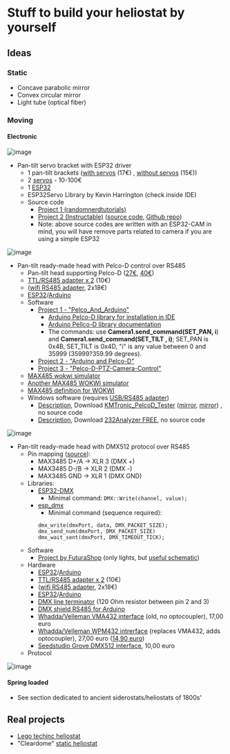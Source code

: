 # Stuff to build your heliostat by yourself

## Ideas

### Static
- Concave parabolic mirror
- Convex circular mirror
- Light tube (optical fiber)

### Moving

#### Electronic

![image](https://github.com/user-attachments/assets/22fdba81-07a7-4938-a70a-186c4d14c76e)

- Pan-tilt servo bracket with ESP32 driver
    - 1 pan-tilt brackets ([with servos](https://www.amazon.it/SDENSHI-Pan-Tilt-Plastica-Assemblato-Servo/dp/B08CHJQVZB) (17€) , [without servos](https://www.amazon.it/elechawk-Staffa-Montaggio-Inclinazione-panoramica/dp/B07PQ12TXS) (15€))
    - 2 [servos](https://www.amazon.it/s?k=servo&__mk_it_IT=%C3%85M%C3%85%C5%BD%C3%95%C3%91&crid=FXL0JD3NAMXC&sprefix=servo%2Caps%2C100&ref=nb_sb_noss_1) - 10-100€
    - 1 [ESP32](https://amzn.to/38aEtli)
    - ESP32Servo Library by Kevin Harrington (check inside IDE)
    - Source code
        -  [Project 1 (randomnerdtutorials)](https://randomnerdtutorials.com/esp32-cam-pan-and-tilt-2-axis/)
        -  [Project 2 (Instructable)](https://www.instructables.com/DIY-Pan-Tilt-Control-Using-Servos-for-ESP32-Cam-Wi/) ([source code](https://github.com/un0038998/PanTiltCamera/blob/main/Pan_Tilt_Camera/Pan_Tilt_Camera.ino), [Github repo](https://github.com/un0038998/PanTiltCamera))
        -  Note: above source codes are written with an ESP32-CAM in mind, you will have remove parts related to camera if you are using a simple ESP32

![image](https://github.com/user-attachments/assets/820d49d3-403d-43ff-8f56-a2cc4ddb9cfc)

- Pan-tilt ready-made head with Pelco-D control over RS485 
    - Pan-tilt head supporting Pelco-D ([27€](https://www.amazon.it/gp/product/B07G8WK3HS), [40€](https://www.amazon.it/VBESTLIFE-Installazione-Supporto-Telecamera-Controllo/dp/B07NPGG5Z4))
    - [TTL/RS485 adapter x 2](https://www.amazon.it/gp/product/B07KFKSS1X) (10€)
    - ([wifi RS485 adapter](https://www.amazon.it/Bsowte-Multifunzionale-Seriale-Ricetrasmettitore-Fotocamera/dp/B0CD6SPH46), 2x18€)
    - [ESP32](https://amzn.to/38aEtli)/[Arduino](https://www.hackster.io/arduino/products/arduino-nano-r3?ref=project-4fed3c)
    - Software
        -   [Project 1 - "Pelco_And_Arduino"](https://github.com/Pixelbo/Pelco_And_Arduino/)
            - [Arduino Pelco-D library for installation in IDE](https://www.arduino.cc/reference/en/libraries/pelco_and_arduino/)
            - [Arduino Pellco-D library documentation](https://hackaday.io/project/183986-controlling-a-cctv-camera-with-arduino/log/203267-understanding-how-it-works#discussion-list)
            - The commands: use  **Camera1.send_command(SET_PAN, i**) and **Camera1.send_command(SET_TILT , i)**; SET_PAN is 0x4B, SET_TILT is 0x4D, "i" is any value between 0 and 35999  (35999?359.99 degrees).
        -  [Project 2 - "Arduino and Pelco-D"](https://github.com/cakoch10/Arduino-and-PelcoD/blob/master/M1_D_controller.ino)
        -  [Project 3 - "Pelco-D-PTZ-Camera-Control"](https://github.com/eziosoft/Pelco-D-PTZ-Camera-Control)
    - [MAX485 wokwi simulator](https://wokwi.com/projects/388502574445130753)
    - [Another MAX485 WOKWI simulator](https://wokwi.com/projects/377014769065300993)
    - [MAX485 definition for WOKWI](https://github.com/iconnor/max485-chip)
    - Windows software (requires [USB/RS485 adapter](https://www.amazon.it/Waveshare-USB-RS485-Converter-Lightningproof/dp/B0B87YJLJQ/))
        - [Description](https://learn.linksprite.com/project/bracket/),  Download [KMTronic_PelcoD_Tester](https://deepcam123.s3.amazonaws.com/KMTronic_PelcoD_Tester/KMTronic_PelcoD_Tester.zip) ([mirror](http://www.info.kmtronic.com/software/PTZ/KMTronic_PelcoD_Tester.zip), [mirror](https://github.com/jumpjack/heliostat/blob/main/building/KMTronic_PelcoD_Tester.zip)) , no source code
        - [Description](https://www.commfront.com/pages/pelco-d-protocol-tutorial#4), Download [232Analyzer FREE](https://cdn.shopify.com/s/files/1/1014/5789/files/232Analyzer.zip), no source code

![image](https://github.com/user-attachments/assets/ad9c3724-2f6d-44a7-b140-c3cd21213f3f)

- Pan-tilt ready-made head with DMX512 protocol over RS485
  - Pin mapping ([source](https://github.com/andyboeh/esphome-dmx512)):
    - MAX3485 D+/A  ->   XLR 3 (DMX +)
    - MAX3485 D-/B  ->   XLR 2 (DMX -)
    - MAX3485 GND   ->   XLR 1 (DMX GND)
  - Libraries:
    - [ESP32-DMX](https://github.com/luksal/ESP32-DMX)
      - Minimal command: `DMX::Write(channel, value);`
    - [esp_dmx](https://github.com/someweisguy/esp_dmx)
      - Minimal command (sequence required):
      ```
      dmx_write(dmxPort, data, DMX_PACKET_SIZE);
      dmx_send_num(dmxPort, DMX_PACKET_SIZE)
      dmx_wait_sent(dmxPort, DMX_TIMEOUT_TICK);
      ```
   - Software
      - [Project by FuturaShop](https://futuranet.it/progetti/2024/12/18/illuminazione-professionale-con-esp32-scopri-la-libreria-dmxasled-per-il-dmx/?srsltid=AfmBOorHAWwXGdnw358sgcN0aDeOVxNtbyF-d6kQlY0b4kQ75svhw_Yq) (only lights, but [useful schematic](https://futuranet.it/wp-content/uploads/2024/12/Schema.png))
   - Hardware
     - [ESP32](https://amzn.to/38aEtli)/[Arduino](https://www.hackster.io/arduino/products/arduino-nano-r3?ref=project-4fed3c)
     - [TTL/RS485 adapter x 2](https://www.amazon.it/gp/product/B07KFKSS1X) (10€)
     - ([wifi RS485 adapter](https://www.amazon.it/Bsowte-Multifunzionale-Seriale-Ricetrasmettitore-Fotocamera/dp/B0CD6SPH46), 2x18€)
     - [ESP32](https://amzn.to/38aEtli)/[Arduino](https://www.hackster.io/arduino/products/arduino-nano-r3?ref=project-4fed3c)
     - [DMX line terminator](https://www.amazon.it/Adam-Hall-DMXT-Connettore-terminator/dp/B00A7W4K3Y) (120 Ohm resistor between pin 2 and 3)
     - [DMX shield RS485 for Arduino](https://www.amazon.it/CQRobot-Network-Management-Extended-Functions/dp/B01DUHZAT0/)
     - [Whadda/Velleman VMA432 interface](https://www.velleman.eu/products/view/dmx512-module-vma432/?id=439222&lang=en) (old, no optocoupler), 17,00 euro
     - [Whadda/Velleman WPM432 intrerface](https://www.amazon.it/Whadda-Modulo-DMX512-WPM432/dp/B09L4SNRYK) (replaces VMA432, adds optocoupler), 27,00 euro  ([14,90 euro](https://www.velleman.eu/products/view/dmx512-module-wpm432/?id=460570&lang=en))
     - [Seedstudio Grove DMX512 interface](https://www.reichelt.com/it/it/shop/prodotto/arduino_-_grove_dmx512-191179?PROVID=2814&gad_source=1&gclid=Cj0KCQjwh_i_BhCzARIsANimeoGJvrNmybku25aTeVXd-lkDLyZVjTqX3aHlROX6igAxk_94NJhBsRgaAvXKEALw_wcB), 10,00 euro
  -  Protocol
 
![image](https://github.com/user-attachments/assets/f61325f1-cfb5-44a5-a4cb-7eb6ea8abdc8)




      
      
#### Spring loaded
- See section dedicated to ancient siderostats/heliostats of 1800s'

## Real projects
- [Lego techinc heliostat](https://github.com/diabad/EV3-Solar-Station/tree/master)
- "Cleardome" [static heliostat](http://cleardomesolar.com/solareflexpanels.html)
